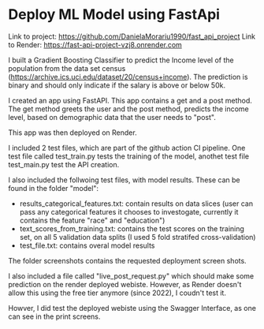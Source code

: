 # Deploy ML Model using FastApi

Link to project: https://github.com/DanielaMorariu1990/fast_api_project
Link to Render: https://fast-api-project-vzj8.onrender.com

I built a Gradient Boosting Classifier to predict the Income level of the population from the data set census (https://archive.ics.uci.edu/dataset/20/census+income).
The prediction is binary and should only indicate if the salary is above or below 50k. 

I created an app using FastAPI. This app contains a get and a post method. The get method greets the user and the post method, predicts the income level, based on demographic data that the user needs to "post". 

This app was then deployed on Render. 

I included 2 test files, which are part of the github action CI pipeline. One test file called test_train.py tests the training of the model, anothet test file test_main.py test the API creation.

I also included the follwoing test files, with model results. These can be found in the folder "model":
   - results_categorical_features.txt: contain results on data slices (user can pass any categorical features it chooses to investogate, currently it contains the feature "race" and "education")
   - text_scores_from_training.txt: contains the test scores on the training set, on all 5 validation data splits (I used 5 fold stratifed cross-validation)
   - test_file.txt: contains overal model results

The folder screenshots contains the requested deployment screen shots.

I also included a file called "live_post_request.py" which should make some prediction on the render deployed webiste. However, as Render doesn't allow this using the free tier anymore (since 2022), I coudn't test it. 

Howver, I did test the deployed webiste using the Swagger Interface, as one can see in the print screens. 